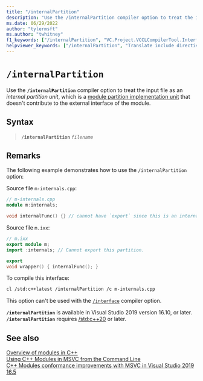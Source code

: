 ```yaml
---
title: "/internalPartition"
description: "Use the /internalPartition compiler option to treat the input file as an internal partition unit."
ms.date: 06/29/2022
author: "tylermsft"
ms.author: "twhitney"
f1_keywords: ["/internalPartition", "VC.Project.VCCLCompilerTool.Interface"]
helpviewer_keywords: ["/internalPartition", "Translate include directives into import directives"]
---
```

# `/internalPartition`

Use the **`/internalPartition`** compiler option to treat the input file as an *internal partition unit*, which is a [module partition implementation unit](../../cpp/modules-cpp.md#implementing-modules) that doesn't contribute to the external interface of the module.

## Syntax

> **`/internalPartition`** *`filename`*

## Remarks

The following example demonstrates how to use the `/internalPartition` option:

Source file `m-internals.cpp`:

```cpp
// m-internals.cpp
module m:internals;

void internalFunc() {} // cannot have `export` since this is an internal partition
```

Source file `m.ixx`:

```cpp
// m.ixx
export module m;
import :internals; // Cannot export this partition.

export
void wrapper() { internalFunc(); }
```

To compile this interface:

```bash
cl /std:c++latest /internalPartition /c m-internals.cpp
```

This option can't be used with the [`/interface`](interface.md) compiler option.

**`/internalPartition`** is available in Visual Studio 2019 version 16.10, or later.\
**`/internalPartition`** requires [/std:c++20](std-specify-language-standard-version.md) or later.

## See also

[Overview of modules in C++](../../cpp/modules-cpp.md)\
[Using C++ Modules in MSVC from the Command Line](https://devblogs.microsoft.com/cppblog/using-cpp-modules-in-msvc-from-the-command-line-part-1/)\
[C++ Modules conformance improvements with MSVC in Visual Studio 2019 16.5](https://devblogs.microsoft.com/cppblog/c-modules-conformance-improvements-with-msvc-in-visual-studio-2019-16-5/#module-partitions)